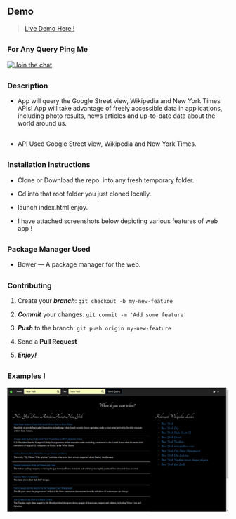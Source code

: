 ## Demo 

> [Live Demo Here !](https://divyanshu-rawat.github.io/Moving-compass-app/)

##

### For Any Query Ping Me

[![Join the chat](https://img.shields.io/badge/gitter-join%20chat%20%E2%86%92-brightgreen.svg)](https://gitter.im/divyanshu001)

##

### Description 
* App will query the Google Street view, Wikipedia and New York Times APIs!
  App will take advantage of freely accessible data in  applications, including photo results, news articles and up-to-date     data about the world around us.

## 

* API Used  Google Street view, Wikipedia and New York Times.

##

### Installation Instructions

* Clone or Download the repo. into any fresh temporary folder.

* Cd into that root folder you just cloned locally.

* launch index.html enjoy. 

* I have attached screenshots below depicting various features of web app !

##

### Package Manager Used 

* Bower — A package manager for the web.

##

### Contributing

1. Create your **_branch_**: `git checkout -b my-new-feature`

2. **_Commit_** your changes: `git commit -m 'Add some feature'`

3. **_Push_** to the branch: `git push origin my-new-feature`

4. Send a **Pull Request**

5. **_Enjoy!_**

##

### Examples !


![alt tag](https://github.com/divyanshu-rawat/Moving-Compass-App/blob/master/snapshot/query.png)
